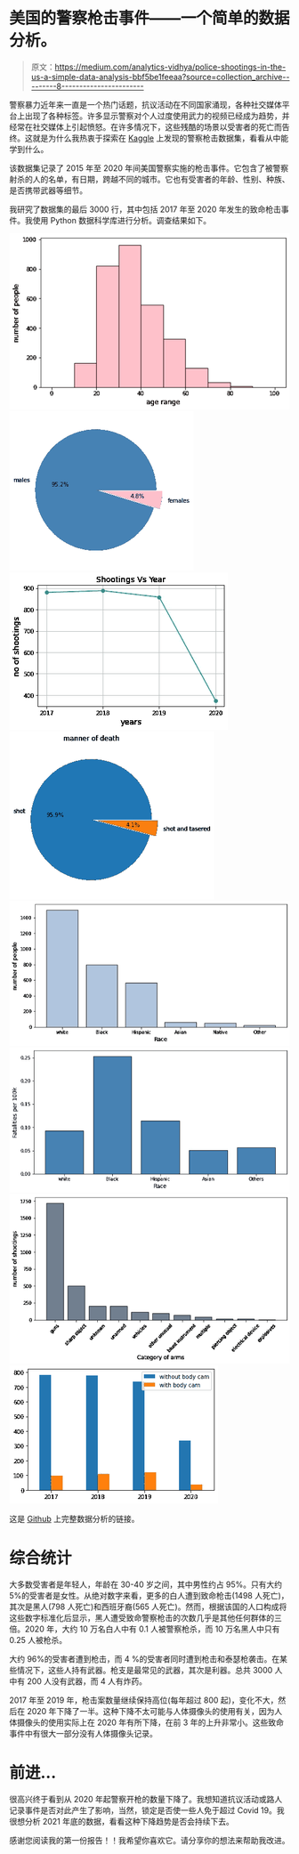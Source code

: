 # 美国的警察枪击事件——一个简单的数据分析。

> 原文：<https://medium.com/analytics-vidhya/police-shootings-in-the-us-a-simple-data-analysis-bbf5be1feeaa?source=collection_archive---------8----------------------->

警察暴力近年来一直是一个热门话题，抗议活动在不同国家涌现，各种社交媒体平台上出现了各种标签。许多显示警察对个人过度使用武力的视频已经成为趋势，并经常在社交媒体上引起愤怒。在许多情况下，这些残酷的场景以受害者的死亡而告终。这就是为什么我热衷于探索在 [Kaggle](https://www.kaggle.com/ahsen1330/us-police-shootings) 上发现的警察枪击数据集，看看从中能学到什么。

该数据集记录了 2015 年至 2020 年间美国警察实施的枪击事件。它包含了被警察射杀的人的名单，有日期，跨越不同的城市。它也有受害者的年龄、性别、种族、是否携带武器等细节。

我研究了数据集的最后 3000 行，其中包括 2017 年至 2020 年发生的致命枪击事件。我使用 Python 数据科学库进行分析。调查结果如下。

![](img/49348014f6300442cd0cc11c73f767a8.png)![](img/92c93efc57d0600a5a727fcc2001e71e.png)![](img/22b0318ca04cdd26e5ae67f4e5c5b280.png)![](img/9c224d09d67012450a7f7ba37ed1c4da.png)![](img/10452d0562361601aa4db6013523662f.png)![](img/ae983eb57fb7be2cdba1dabe7428d7f1.png)![](img/f14f5eef7e774b4fc58a39e09b2bd093.png)![](img/3e0f62d28739e97c7d3a1e4712798e98.png)

这是 [Github](https://github.com/aisha-rm/Kadatemy/blob/main/DDATA%20ANALYSIS%20Assignment%20for%20reporting.ipynb) 上完整数据分析的链接。

# **综合统计**

大多数受害者是年轻人，年龄在 30-40 岁之间，其中男性约占 95%。只有大约 5%的受害者是女性。从绝对数字来看，更多的白人遭到致命枪击(1498 人死亡)，其次是黑人(798 人死亡)和西班牙裔(565 人死亡)。然而，根据该国的人口构成将这些数字标准化后显示，黑人遭受致命警察枪击的次数几乎是其他任何群体的三倍。2020 年，大约 10 万名白人中有 0.1 人被警察枪杀，而 10 万名黑人中只有 0.25 人被枪杀。

大约 96%的受害者遭到枪击，而 4 %的受害者同时遭到枪击和泰瑟枪袭击。在某些情况下，这些人持有武器。枪支是最常见的武器，其次是利器。总共 3000 人中有 200 人没有武器，而 4 人有炸药。

2017 年至 2019 年，枪击案数量继续保持高位(每年超过 800 起)，变化不大，然后在 2020 年下降了一半。这种下降不太可能与人体摄像头的使用有关，因为人体摄像头的使用实际上在 2020 年有所下降，在前 3 年的上升非常小。这些致命事件中有很大一部分没有人体摄像头记录。

# 前进...

很高兴终于看到从 2020 年起警察开枪的数量下降了。我想知道抗议活动或路人记录事件是否对此产生了影响，当然，锁定是否使一些人免于超过 Covid 19。我很想分析 2021 年底的数据，看看这种下降趋势是否会持续下去。

感谢您阅读我的第一份报告！！我希望你喜欢它。请分享你的想法来帮助我改进。